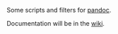 Some scripts and filters for [pandoc](https://github.com/jgm/pandoc).

Documentation will be in the [wiki](wiki/Home).

